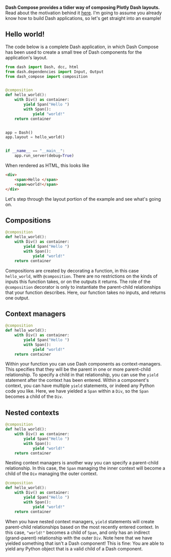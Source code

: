 **Dash Compose provides a tidier way of composing Plotly Dash layouts.**
Read about the motivation behind it [here](motivation.md).
I'm going to assume you already know how to build Dash applications, so let's get straight into an example!

## Hello world!

The code below is a complete Dash application, in which Dash Compose has been used to create a small tree of Dash components for the application's layout.

```py title="hello_world.py" linenums="1"
from dash import Dash, dcc, html
from dash.dependencies import Input, Output
from dash_compose import composition


@composition
def hello_world():
    with Div() as container:
        yield Span("Hello ")
        with Span():
            yield "world!"
    return container


app = Dash()
app.layout = hello_world()


if __name__ == "__main__":
    app.run_server(debug=True)
```

When rendered as HTML, this looks like

```html
<div>
    <span>Hello </span>
    <span>world!</span>
</div>
```

Let's step through the layout portion of the example and see what's going on.

## Compositions

```py linenums="6" hl_lines="1 2 7"
@composition
def hello_world():
    with Div() as container:
        yield Span("Hello ")
        with Span():
            yield "world!"
    return container
```

Compositions are created by decorating a function, in this case `hello_world`, with `@composition`.
There are no restrictions on the kinds of inputs this function takes, or on the outputs it returns.
The role of the `@composition` decorator is only to instantiate the parent-child relationships that your function describes.
Here, our function takes no inputs, and returns one output.

## Context managers

```py linenums="6" hl_lines="3 4"
@composition
def hello_world():
    with Div() as container:
        yield Span("Hello ")
        with Span():
            yield "world!"
    return container
```

Within your function you can use Dash components as context-managers.
This specifies that they will be the parent in one or more parent-child relationship.
To specify a child in that relationship, you can use the `yield` statement after the context has been entered.
Within a component's context, you can have multiple `yield` statements, or indeed any Python code you like.
Here, we have yielded a `Span` within a `Div`, so the `Span` becomes a child of the `Div`.

## Nested contexts

```py linenums="6" hl_lines="3 5"
@composition
def hello_world():
    with Div() as container:
        yield Span("Hello ")
        with Span():
            yield "world!"
    return container
```

Nesting context managers is another way you can specify a parent-child relationship.
In this case, the `Span` managing the inner context will become a child of the `Div` managing the outer context.

```py linenums="6" hl_lines="5 6"
@composition
def hello_world():
    with Div() as container:
        yield Span("Hello ")
        with Span():
            yield "world!"
    return container
```

When you have nested context managers, `yield` statements will create parent-child relationships based on the most recently entered context.
In this case, `"world!"` becomes a child of `Span`, and only has an indirect (grand-parent) relationship with the outer `Div`.
Note here that we have yielded something that isn't a Dash component!
This is fine: You are able to yield any Python object that is a valid child of a Dash component.
